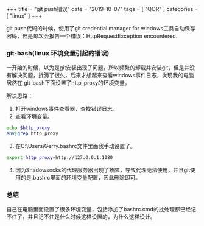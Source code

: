 +++
title = "git push错误"
date = "2019-10-07"
tags = [ "QOR" ]
categories = [ "linux" ]
+++

git push代码的时候，使用了git credential manager for windows工具自动保存密码，但是每次会报告一个错误：HttpRequestException encountered.
<!--more-->
### git-bash(linux 环境变量引起的错误)

一开始的时候，以为是git安装出现了问题，所以频繁的卸载并安装git，但是并没有解决问题，折腾了很久，后来才想起来查看windows事件日志，发现我的电脑居然在
git-bash下面设置了http_proxy的环境变量。

解决思路：

1. 打开windows事件查看器，查找错误日志。
2. 查看环境变量。
```sh
echo $http_proxy
env|grep http_proxy
```
3. 在C:\Users\Gerry\.bashrc文件里面我手动设置了。
```sh
export http_proxy=http://127.0.0.1:1080
```
4. 因为Shadowsocks的代理服务器出现了故障，导致代理无法使用，并且git使用的是.bashrc里面的环境变量配置，因此删除即可。

### 总结

自己在电脑里面设置了很多环境变量，包括添加了bashrc.cmd的批处理都已经记不住了，并且记不住是什么时候这样设置的，为什么这样设计。